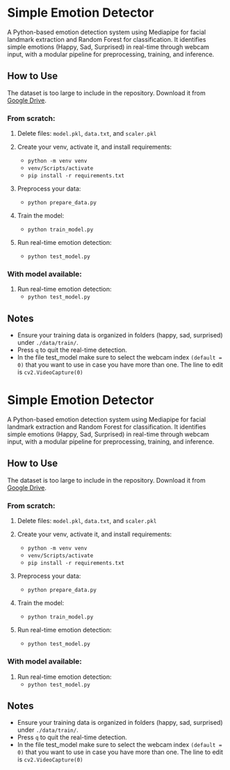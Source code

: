 # Simple Emotion Detector

A Python-based emotion detection system using Mediapipe for facial landmark extraction and Random Forest for classification. It identifies simple emotions (Happy, Sad, Surprised) in real-time through webcam input, with a modular pipeline for preprocessing, training, and inference.

## How to Use

The dataset is too large to include in the repository. Download it from [Google Drive](https://drive.google.com/file/d/1xsOHIKD9rWpzvM-v4ZnByxbZCr0KiUbd/view?usp=sharing).

### From scratch:

1.  Delete files:
    `model.pkl`, `data.txt`, and `scaler.pkl`

2.  Create your venv, activate it, and install requirements:

    - `python -m venv venv`
    - `venv/Scripts/activate`
    - `pip install -r requirements.txt`

3.  Preprocess your data:

    - `python prepare_data.py`

4.  Train the model:

    - `python train_model.py`

5.  Run real-time emotion detection:
    - `python test_model.py`

### With model available:

1.  Run real-time emotion detection:
    - `python test_model.py`

## Notes

- Ensure your training data is organized in folders (happy, sad, surprised) under `./data/train/`.
- Press `q` to quit the real-time detection.
- In the file test_model make sure to select the webcam index `(default = 0)` that you want to use in case you have more than one. The line to edit is `cv2.VideoCapture(0)`

# Simple Emotion Detector

A Python-based emotion detection system using Mediapipe for facial landmark extraction and Random Forest for classification. It identifies simple emotions (Happy, Sad, Surprised) in real-time through webcam input, with a modular pipeline for preprocessing, training, and inference.

## How to Use

The dataset is too large to include in the repository. Download it from [Google Drive](https://drive.google.com/file/d/1xsOHIKD9rWpzvM-v4ZnByxbZCr0KiUbd/view?usp=sharing).

### From scratch:

1.  Delete files:
    `model.pkl`, `data.txt`, and `scaler.pkl`

2.  Create your venv, activate it, and install requirements:
    - `python -m venv venv`
    - `venv/Scripts/activate`
    - `pip install -r requirements.txt`  

3.  Preprocess your data:

    - `python prepare_data.py`

4.  Train the model:

    - `python train_model.py`

5.  Run real-time emotion detection:
    - `python test_model.py`

### With model available:

1.  Run real-time emotion detection:
    - `python test_model.py`

## Notes

- Ensure your training data is organized in folders (happy, sad, surprised) under `./data/train/`.
- Press `q` to quit the real-time detection.
- In the file test_model make sure to select the webcam index `(default = 0)` that you want to use in case you have more than one. The line to edit is `cv2.VideoCapture(0)`
